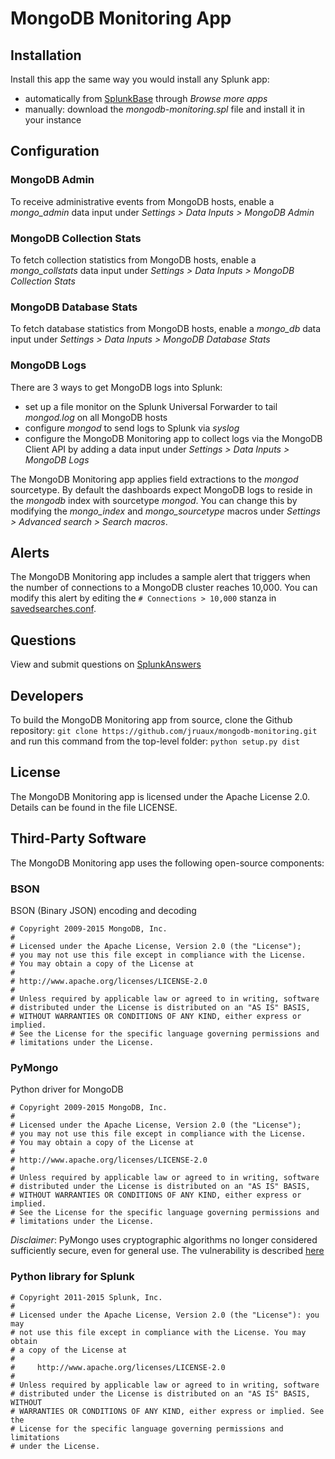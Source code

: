 # MongoDB Monitoring App

## Installation

Install this app the same way you would install any Splunk app:
- automatically from [SplunkBase](https://splunkbase.splunk.com/app/2957) through *Browse more apps*
- manually: download the *mongodb-monitoring.spl* file and install it in your instance

## Configuration

### MongoDB Admin

To receive administrative events from MongoDB hosts, enable a *mongo_admin* data input under *Settings > Data Inputs > MongoDB Admin*

### MongoDB Collection Stats

To fetch collection statistics from MongoDB hosts, enable a *mongo_collstats* data input under *Settings > Data Inputs > MongoDB Collection Stats*

### MongoDB Database Stats

To fetch database statistics from MongoDB hosts, enable a *mongo_db* data input under *Settings > Data Inputs > MongoDB Database Stats*

### MongoDB Logs

There are 3 ways to get MongoDB logs into Splunk:
- set up a file monitor on the Splunk Universal Forwarder to tail *mongod.log* on all MongoDB hosts
- configure *mongod* to send logs to Splunk via *syslog*
- configure the MongoDB Monitoring app to collect logs via the MongoDB Client API by adding a data input under *Settings > Data Inputs > MongoDB Logs*

The MongoDB Monitoring app applies field extractions to the *mongod* sourcetype. By default the dashboards expect MongoDB logs to reside in the *mongodb* index with sourcetype *mongod*. You can change this by modifying the *mongo_index* and *mongo_sourcetype* macros under *Settings > Advanced search > Search macros*.

## Alerts

The MongoDB Monitoring app includes a sample alert that triggers when the number of connections to a MongoDB cluster reaches 10,000. You can modify this alert by editing the `# Connections > 10,000` stanza in [savedsearches.conf](https://raw.githubusercontent.com/jruaux/mongodb-monitoring/master/default/savedsearches.conf).

## Questions
View and submit questions on [SplunkAnswers](http://answers.splunk.com/answers/app/2957)

## Developers

To build the MongoDB Monitoring app from source, clone the Github repository:
```git clone https://github.com/jruaux/mongodb-monitoring.git```
 and run this command from the top-level folder:
```python setup.py dist```

## License

The MongoDB Monitoring app is licensed under the Apache License 2.0. Details can be found in the file LICENSE.

## Third-Party Software

The MongoDB Monitoring app uses the following open-source components:

### BSON

BSON (Binary JSON) encoding and decoding

```
# Copyright 2009-2015 MongoDB, Inc.
#
# Licensed under the Apache License, Version 2.0 (the "License");
# you may not use this file except in compliance with the License.
# You may obtain a copy of the License at
#
# http://www.apache.org/licenses/LICENSE-2.0
#
# Unless required by applicable law or agreed to in writing, software
# distributed under the License is distributed on an "AS IS" BASIS,
# WITHOUT WARRANTIES OR CONDITIONS OF ANY KIND, either express or implied.
# See the License for the specific language governing permissions and
# limitations under the License.
```

### PyMongo

Python driver for MongoDB

```
# Copyright 2009-2015 MongoDB, Inc.
#
# Licensed under the Apache License, Version 2.0 (the "License");
# you may not use this file except in compliance with the License.
# You may obtain a copy of the License at
#
# http://www.apache.org/licenses/LICENSE-2.0
#
# Unless required by applicable law or agreed to in writing, software
# distributed under the License is distributed on an "AS IS" BASIS,
# WITHOUT WARRANTIES OR CONDITIONS OF ANY KIND, either express or implied.
# See the License for the specific language governing permissions and
# limitations under the License.
```

*Disclaimer*: PyMongo uses cryptographic algorithms no longer considered sufficiently secure, even for general use. The vulnerability is described [here](https://bugzilla.redhat.com/show_bug.cgi?id=1064849) 

### Python library for Splunk

```
# Copyright 2011-2015 Splunk, Inc.
#
# Licensed under the Apache License, Version 2.0 (the "License"): you may
# not use this file except in compliance with the License. You may obtain
# a copy of the License at
#
#     http://www.apache.org/licenses/LICENSE-2.0
#
# Unless required by applicable law or agreed to in writing, software
# distributed under the License is distributed on an "AS IS" BASIS, WITHOUT
# WARRANTIES OR CONDITIONS OF ANY KIND, either express or implied. See the
# License for the specific language governing permissions and limitations
# under the License.
```